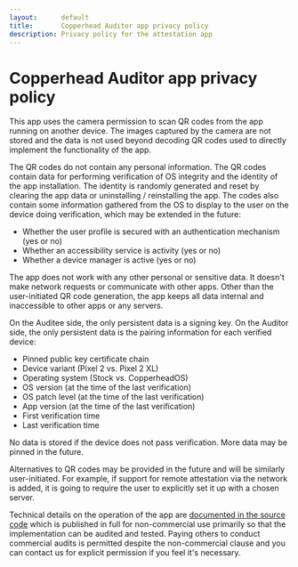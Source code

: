 ```yaml
---
layout:      default
title:       Copperhead Auditor app privacy policy
description: Privacy policy for the attestation app
---
```


# Copperhead Auditor app privacy policy

This app uses the camera permission to scan QR codes from the app running on another device. The
images captured by the camera are not stored and the data is not used beyond decoding QR codes
used to directly implement the functionality of the app.

The QR codes do not contain any personal information. The QR codes contain data for performing
verification of OS integrity and the identity of the app installation. The identity is randomly
generated and reset by clearing the app data or uninstalling / reinstalling the app. The codes
also contain some information gathered from the OS to display to the user on the device doing
verification, which may be extended in the future:

* Whether the user profile is secured with an authentication mechanism (yes or no)
* Whether an accessibility service is activity (yes or no)
* Whether a device manager is active (yes or no)

The app does not work with any other personal or sensitive data. It doesn't make network requests
or communicate with other apps. Other than the user-initiated QR code generation, the app keeps
all data internal and inaccessible to other apps or any servers.

On the Auditee side, the only persistent data is a signing key. On the Auditor side, the only
persistent data is the pairing information for each verified device:

* Pinned public key certificate chain
* Device variant (Pixel 2 vs. Pixel 2 XL)
* Operating system (Stock vs. CopperheadOS)
* OS version (at the time of the last verification)
* OS patch level (at the time of the last verification)
* App version (at the time of the last verification)
* First verification time
* Last verification time

No data is stored if the device does not pass verification. More data may be pinned in the future.

Alternatives to QR codes may be provided in the future and will be similarly user-initiated. For
example, if support for remote attestation via the network is added, it is going to require the
user to explicitly set it up with a chosen server.

Technical details on the operation of the app are [documented in the source
code](https://github.com/copperhead/Attestation/blob/18fc1c9040ab25b79656299aa04d2453a372a22c/app/src/main/java/co/copperhead/attestation/AttestationProtocol.java#L80-L148)
which is published in full for non-commercial use primarily so that the implementation can be
audited and tested. Paying others to conduct commercial audits is permitted despite the
non-commercial clause and you can contact us for explicit permission if you feel it's necessary.

